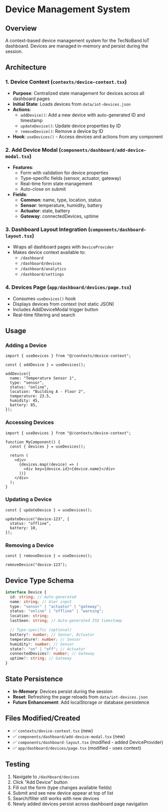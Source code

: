 # Device Management System

## Overview

A context-based device management system for the TecNoBand IoT dashboard. Devices are managed in-memory and persist during the session.

## Architecture

### 1. Device Context (`contexts/device-context.tsx`)

- **Purpose**: Centralized state management for devices across all dashboard pages
- **Initial State**: Loads devices from `data/iot-devices.json`
- **Actions**:
  - `addDevice()`: Add a new device with auto-generated ID and timestamp
  - `updateDevice()`: Update device properties by ID
  - `removeDevice()`: Remove a device by ID
- **Hook**: `useDevices()` - Access devices and actions from any component

### 2. Add Device Modal (`components/dashboard/add-device-modal.tsx`)

- **Features**:
  - Form with validation for device properties
  - Type-specific fields (sensor, actuator, gateway)
  - Real-time form state management
  - Auto-close on submit
- **Fields**:
  - **Common**: name, type, location, status
  - **Sensor**: temperature, humidity, battery
  - **Actuator**: state, battery
  - **Gateway**: connectedDevices, uptime

### 3. Dashboard Layout Integration (`components/dashboard-layout.tsx`)

- Wraps all dashboard pages with `DeviceProvider`
- Makes device context available to:
  - `/dashboard`
  - `/dashboard/devices`
  - `/dashboard/analytics`
  - `/dashboard/settings`

### 4. Devices Page (`app/dashboard/devices/page.tsx`)

- Consumes `useDevices()` hook
- Displays devices from context (not static JSON)
- Includes AddDeviceModal trigger button
- Real-time filtering and search

## Usage

### Adding a Device

```tsx
import { useDevices } from "@/contexts/device-context";

const { addDevice } = useDevices();

addDevice({
  name: "Temperature Sensor 1",
  type: "sensor",
  status: "online",
  location: "Building A - Floor 2",
  temperature: 23.5,
  humidity: 45,
  battery: 85,
});
```

### Accessing Devices

```tsx
import { useDevices } from "@/contexts/device-context";

function MyComponent() {
  const { devices } = useDevices();

  return (
    <div>
      {devices.map((device) => (
        <div key={device.id}>{device.name}</div>
      ))}
    </div>
  );
}
```

### Updating a Device

```tsx
const { updateDevice } = useDevices();

updateDevice("device-123", {
  status: "offline",
  battery: 10,
});
```

### Removing a Device

```tsx
const { removeDevice } = useDevices();

removeDevice("device-123");
```

## Device Type Schema

```typescript
interface Device {
  id: string; // Auto-generated
  name: string; // User input
  type: "sensor" | "actuator" | "gateway";
  status: "online" | "offline" | "warning";
  location: string;
  lastSeen: string; // Auto-generated ISO timestamp

  // Type-specific (optional)
  battery?: number; // Sensor, Actuator
  temperature?: number; // Sensor
  humidity?: number; // Sensor
  state?: "on" | "off"; // Actuator
  connectedDevices?: number; // Gateway
  uptime?: string; // Gateway
}
```

## State Persistence

- **In-Memory**: Devices persist during the session
- **Reset**: Refreshing the page reloads from `data/iot-devices.json`
- **Future Enhancement**: Add localStorage or database persistence

## Files Modified/Created

- ✅ `contexts/device-context.tsx` (new)
- ✅ `components/dashboard/add-device-modal.tsx` (new)
- ✅ `components/dashboard-layout.tsx` (modified - added DeviceProvider)
- ✅ `app/dashboard/devices/page.tsx` (modified - uses context)

## Testing

1. Navigate to `/dashboard/devices`
2. Click "Add Device" button
3. Fill out the form (type changes available fields)
4. Submit and see new device appear at top of list
5. Search/filter still works with new devices
6. Newly added devices persist across dashboard page navigation
